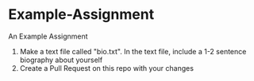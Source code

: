 # Example-Assignment
An Example Assignment

1. Make a text file called "bio.txt". In the text file, include a 1-2 sentence biography about yourself
2. Create a Pull Request on this repo with your changes

